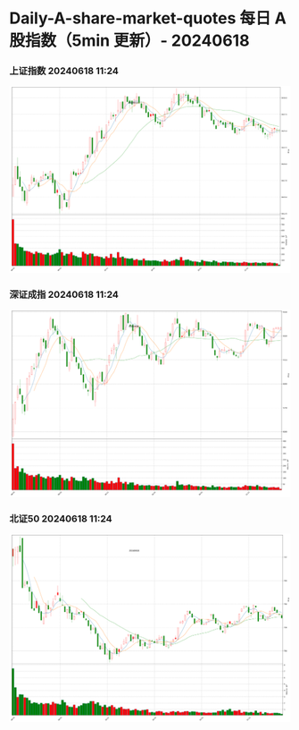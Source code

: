 
# Daily-A-share-market-quotes 每日 A 股指数（5min 更新）- 20240618

### 上证指数 20240618 11:24
![](./fig/2024/6/20240618-sh000001.png)

### 深证成指 20240618 11:24
![](./fig/2024/6/20240618-sz399001.png)

### 北证50 20240618 11:24
![](./fig/2024/6/20240618-bj899050.png)
